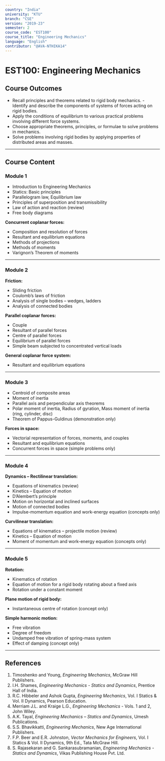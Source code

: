 ```yaml
---
country: "India"
university: "KTU"
branch: "CSE"
version: "2019-23"
semester: 2
course_code: "EST100"
course_title: "Engineering Mechanics"
language: "English"
contributor: "@AVA-NTHIKA14"
---
```


# EST100: Engineering Mechanics

## Course Outcomes
- Recall principles and theorems related to rigid body mechanics.  - Identify and describe the components of systems of forces acting on rigid bodies.  
- Apply the conditions of equilibrium to various practical problems involving different force systems.  
- Choose appropriate theorems, principles, or formulae to solve problems in mechanics.  
- Solve problems involving rigid bodies by applying properties of distributed areas and masses.

---

## Course Content

### Module 1

- Introduction to Engineering Mechanics  
- Statics: Basic principles  
- Parallelogram law, Equilibrium law  
- Principles of superposition and transmissibility  
- Law of action and reaction (review)  
- Free body diagrams  

**Concurrent coplanar forces:**  
- Composition and resolution of forces  
- Resultant and equilibrium equations  
- Methods of projections  
- Methods of moments  
- Varignon’s Theorem of moments

---

### Module 2

**Friction:**  
- Sliding friction  
- Coulomb’s laws of friction  
- Analysis of single bodies – wedges, ladders  
- Analysis of connected bodies  

**Parallel coplanar forces:**  
- Couple  
- Resultant of parallel forces  
- Centre of parallel forces  
- Equilibrium of parallel forces  
- Simple beam subjected to concentrated vertical loads  

**General coplanar force system:**  
- Resultant and equilibrium equations

---

### Module 3

- Centroid of composite areas  
- Moment of inertia  
- Parallel axis and perpendicular axis theorems  
- Polar moment of inertia, Radius of gyration, Mass moment of inertia (ring, cylinder, disc)  
- Theorem of Pappus-Guldinus (demonstration only)  

**Forces in space:**  
- Vectorial representation of forces, moments, and couples  
- Resultant and equilibrium equations  
- Concurrent forces in space (simple problems only)

---

### Module 4

**Dynamics – Rectilinear translation:**  
- Equations of kinematics (review)  
- Kinetics – Equation of motion  
- D’Alembert’s principle  
- Motion on horizontal and inclined surfaces  
- Motion of connected bodies  
- Impulse-momentum equation and work-energy equation (concepts only)  

**Curvilinear translation:**  
- Equations of kinematics – projectile motion (review)  
- Kinetics – Equation of motion  
- Moment of momentum and work-energy equation (concepts only)

---

### Module 5

**Rotation:**  
- Kinematics of rotation  
- Equation of motion for a rigid body rotating about a fixed axis  
- Rotation under a constant moment  

**Plane motion of rigid body:**  
- Instantaneous centre of rotation (concept only)  

**Simple harmonic motion:**  
- Free vibration  
- Degree of freedom  
- Undamped free vibration of spring-mass system  
- Effect of damping (concept only)

---

## References

1. Timoshenko and Young, *Engineering Mechanics*, McGraw Hill Publishers.  
2. I.H. Shames, *Engineering Mechanics - Statics and Dynamics*, Prentice Hall of India.  
3. R.C. Hibbeler and Ashok Gupta, *Engineering Mechanics*, Vol. I Statics & Vol. II Dynamics, Pearson Education.  
4. Merriam J.L. and Kraige L.G., *Engineering Mechanics* - Vols. 1 and 2, John Wiley.  
5. A.K. Tayal, *Engineering Mechanics – Statics and Dynamics*, Umesh Publications.  
6. S.S. Bhavikkatti, *Engineering Mechanics*, New Age International Publishers.  
7. F.P. Beer and E.R. Johnston, *Vector Mechanics for Engineers*, Vol. I Statics & Vol. II Dynamics, 9th Ed., Tata McGraw Hill.  
8. S. Rajasekaran and G. Sankarasubramanian, *Engineering Mechanics - Statics and Dynamics*, Vikas Publishing House Pvt. Ltd.
